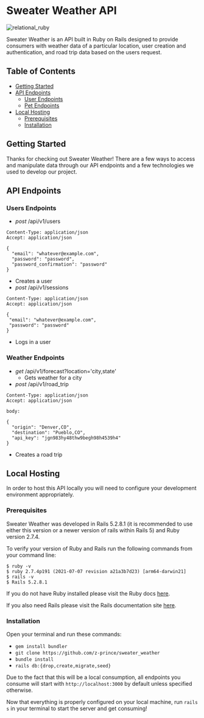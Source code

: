 # Sweater Weather API

![relational_ruby](https://user-images.githubusercontent.com/65498038/183769949-9f3d3cfc-0815-4ae8-a963-77def99beaf3.png)

Sweater Weather is an API built in Ruby on Rails designed to provide consumers with weather data of a particular location, user creation and authentication, and road trip data based on the users request.

## Table of Contents
* [Getting Started](#getting-started)
* [API Endpoints](#api-endpoints)
  * [User Endpoints](#user-endpoints)
  * [Pet Endpoints](#weather-endpoints)
* [Local Hosting](#local-hosting)
  * [Prerequisites](#prerequisites)
  * [Installation](#installation)

<a name="getting-started"></a>
## Getting Started
Thanks for checking out Sweater Weather! There are a few ways to access and manipulate data through our API endpoints and a few technologies we used to develop our project. 

<a name="api-endpoints"></a>
## API Endpoints

<a name="user-endpoints"></a>
### Users Endpoints
* *post* /api/v1/users
```
Content-Type: application/json
Accept: application/json

{
  "email": "whatever@example.com",
  "password": "password",
  "password_confirmation": "password"
}
```
  * Creates a user
* *post* /api/v1/sessions
 ```
 Content-Type: application/json
Accept: application/json

{
  "email": "whatever@example.com",
  "password": "password"
}
```
  * Logs in a user

<a name="weather-endpoints"></a>
### Weather Endpoints
* *get* /api/v1/forecast?location='city,state'
  * Gets weather for a city
* *post* /api/v1/road_trip

``` 
Content-Type: application/json
Accept: application/json

body:

{
  "origin": "Denver,CO",
  "destination": "Pueblo,CO",
  "api_key": "jgn983hy48thw9begh98h4539h4"
}
```
  * Creates a road trip

<a name="local-hosting"></a>
## Local Hosting

In order to host this API locally you will need to configure your development environment appropriately.

<a name="prerequisites"></a>
### Prerequisites

Sweater Weather was developed in Rails 5.2.8.1 (it is recommended to use either this version or a newer version of rails within Rails 5) and Ruby version 2.7.4.

To verify your version of Ruby and Rails run the following commands from your command line:

```
$ ruby -v
$ ruby 2.7.4p191 (2021-07-07 revision a21a3b7d23) [arm64-darwin21]
$ rails -v
$ Rails 5.2.8.1
```
If you do not have Ruby installed please visit the Ruby docs [here](https://www.ruby-lang.org/en/documentation/installation/).

If you also need Rails please visit the Rails documentation site [here](https://guides.rubyonrails.org/v5.0/getting_started.html).

<a name="installation"></a>
### Installation

Open your terminal and run these commands:

* `gem install bundler`
* `git clone https://github.com/z-prince/sweater_weather`
* `bundle install`
* `rails db:{drop,create,migrate,seed}`

Due to the fact that this will be a local consumption, all endpoints you consume will start with `http://localhost:3000` by default unless specified otherwise.

Now that everything is properly configured on your local machine, run `rails s` in your terminal to start the server and get consuming!
